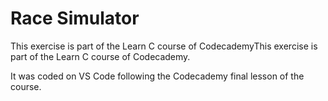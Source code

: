 # Race Simulator
This exercise is part of the Learn C course of CodecademyThis exercise is part of the Learn C course of Codecademy.

It was coded on VS Code following the Codecademy final lesson of the course.
